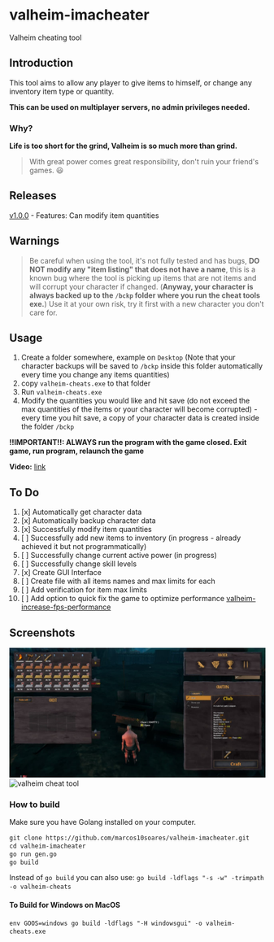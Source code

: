 # valheim-imacheater
Valheim cheating tool

## Introduction
This tool aims to allow any player to give items to himself, or change any inventory item type or quantity.

**This can be used on multiplayer servers, no admin privileges needed.**

### Why?
**Life is too short for the grind, Valheim is so much more than grind.**

> With great power comes great responsibility, don't ruin your friend's games. 😃


## Releases
[v1.0.0](https://github.com/marcos10soares/valheim-imacheater/releases/tag/1.0.0) - Features: Can modify item quantities

## Warnings
> Be careful when using the tool, it's not fully tested and has bugs, **DO NOT modify any "item listing" that does not have a name**, this is a known bug where the tool is picking up items that are not items and will corrupt your character if changed. (**Anyway, your character is always backed up to the `/bckp` folder where you run the cheat tools exe.**)
> Use it at your own risk, try it first with a new character you don't care for.

## Usage

1. Create a folder somewhere, example on `Desktop` (Note that your character backups will be saved to `/bckp` inside this folder automatically every time you change any items quantities)
2. copy `valheim-cheats.exe` to that folder
3. Run `valheim-cheats.exe` 
4. Modify the quantities you would like and hit save (do not exceed the max quantities of the items or your character will become corrupted) - every time you hit save, a copy of your character data is created inside the folder `/bckp`

**!!IMPORTANT!!: ALWAYS run the program with the game closed. Exit game, run program, relaunch the game**

**Video:** [link](http://recordit.co/YoYBGWod7G)

## To Do
1. [x] Automatically get character data
1. [x] Automatically backup character data
1. [x] Successfully modify item quantities
1. [ ] Successfully add new items to inventory  (in progress - already achieved it but not programmatically)
1. [ ] Successfully change current active power (in progress)
1. [ ] Successfully change skill levels
1. [x] Create GUI Interface
1. [ ] Create file with all items names and max limits for each
1. [ ] Add verification for item max limits
1. [ ] Add option to quick fix the game to optimize performance [valheim-increase-fps-performance](https://www.pcgamer.com/valheim-increase-fps-performance/)

## Screenshots

![modified item quantities](https://github.com/marcos10soares/valheim-imacheater/blob/main/readme-img/1.jpg?raw=true)
![valheim cheat tool](https://github.com/marcos10soares/valheim-imacheater/blob/main/readme-img/demo.gif?raw=true)


### How to build

Make sure you have Golang installed on your computer.

```
git clone https://github.com/marcos10soares/valheim-imacheater.git
cd valheim-imacheater
go run gen.go
go build
```

Instead of `go build` you can also use: `go build -ldflags "-s -w" -trimpath -o valheim-cheats`

#### To Build for Windows on MacOS
```
env GOOS=windows go build -ldflags "-H windowsgui" -o valheim-cheats.exe
```


